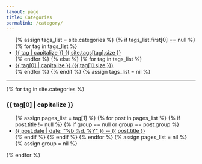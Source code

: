 ```yaml
---
layout: page 
title: Categories
permalink: /category/
---
```

<ul>
{% assign tags_list = site.categories %}  
  {% if tags_list.first[0] == null %}
    {% for tag in tags_list %} 
      <li><a href="#{{ tag }}">{{ tag | capitalize }} <span>{{ site.tags[tag].size }}</span></a></li>
    {% endfor %}
  {% else %}
    {% for tag in tags_list %} 
      <li><a href="#{{ tag[0] }}">{{ tag[0] | capitalize }} <span>({{ tag[1].size }})</span></a></li>
    {% endfor %}
  {% endif %}
{% assign tags_list = nil %}
</ul>
<hr>
{% for tag in site.categories %} 
  <h3 id="{{ tag[0] }}">{{ tag[0] | capitalize }}</h3>
  <ul class="social-media-list">
    {% assign pages_list = tag[1] %}  
    {% for post in pages_list %}
      {% if post.title != null %}
      {% if group == null or group == post.group %}
      <li><a href="{{ site.baseurl }}{{ post.url }}">
            <span class="entry-date">
              <time datetime="{{ post.date | date_to_xmlschema }}" itemprop="datePublished"> {{ post.date | date: "%b %d, %Y" }}
              </time>
            </span> -- {{ post.title }}
          </a>
      </li>
      {% endif %}
      {% endif %}
    {% endfor %}
    {% assign pages_list = nil %}
    {% assign group = nil %}
  </ul>
{% endfor %}

